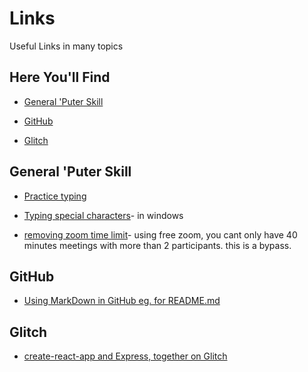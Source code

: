 # Links
Useful Links  in many topics

## Here You'll Find

* [General 'Puter Skill](#General-'Puter-Skill)

* [GitHub](#GitHub)

* [Glitch](#Glitch)


## General 'Puter Skill
* [Practice typing](https://www.keybr.com/)

* [Typing special characters](https://www.alt-codes.net/arrow_alt_codes.php)- in windows
* [removing zoom time limit](https://nerdschalk.com/how-to-solve-zooms-40-minute-limit-problem/)- using free zoom, you cant only have 40 minutes meetings with more than 2 participants. this is a bypass.

## GitHub
* [Using MarkDown in GitHub eg. for README.md ](https://guides.github.com/features/mastering-markdown/)

## Glitch
* [create-react-app and Express, together on Glitch](https://dev.to/glitch/create-react-app-and-express-together-on-glitch-28gi)

